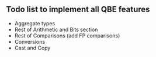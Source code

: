 ## Todo list to implement all QBE features

* Aggregate types
* Rest of Arithmetic and Bits section
* Rest of Comparisons (add FP comparisons)
* Conversions
* Cast and Copy

